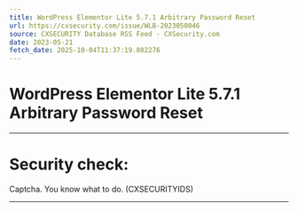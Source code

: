 ```yaml
---
title: WordPress Elementor Lite 5.7.1 Arbitrary Password Reset
url: https://cxsecurity.com/issue/WLB-2023050046
source: CXSECURITY Database RSS Feed - CXSecurity.com
date: 2023-05-21
fetch_date: 2025-10-04T11:37:19.802276
---
```


# WordPress Elementor Lite 5.7.1 Arbitrary Password Reset

---

# Security check:

Captcha. You know what to do. (CXSECURITYIDS)

---